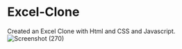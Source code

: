 # Excel-Clone
Created an Excel Clone with  Html and CSS and Javascript.
![Screenshot (270)](https://user-images.githubusercontent.com/74009151/128544109-8d29a230-508b-4746-8c67-1dfaebfe4076.png)
